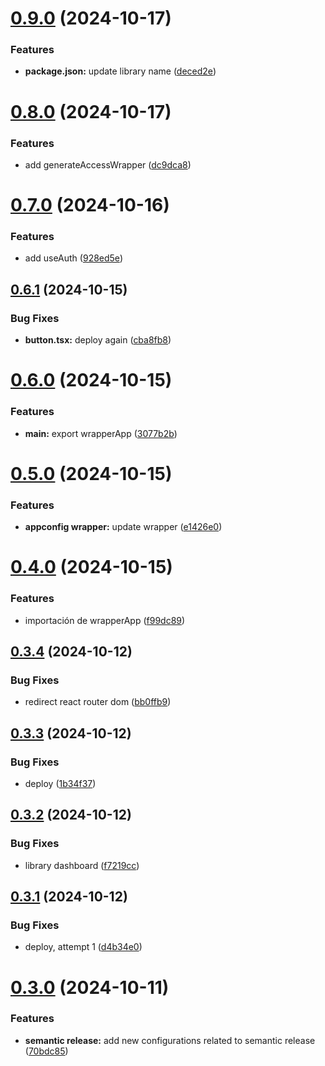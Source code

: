 # [0.9.0](https://github.com/RKamey/vuamm-components/compare/v0.8.0...v0.9.0) (2024-10-17)


### Features

* **package.json:** update library name ([deced2e](https://github.com/RKamey/vuamm-components/commit/deced2e70acd135722058904f2810fe35f67e81e))

# [0.8.0](https://github.com/RKamey/vuamm-components/compare/v0.7.0...v0.8.0) (2024-10-17)


### Features

* add generateAccessWrapper ([dc9dca8](https://github.com/RKamey/vuamm-components/commit/dc9dca80e7dfe0de8bf90aac50922b4e0dae37ed))

# [0.7.0](https://github.com/RKamey/vuamm-components/compare/v0.6.1...v0.7.0) (2024-10-16)


### Features

* add useAuth ([928ed5e](https://github.com/RKamey/vuamm-components/commit/928ed5e38b117cd7eed7ad05bacdf4b82d2e9c10))

## [0.6.1](https://github.com/RKamey/vuamm-components/compare/v0.6.0...v0.6.1) (2024-10-15)


### Bug Fixes

* **button.tsx:** deploy again ([cba8fb8](https://github.com/RKamey/vuamm-components/commit/cba8fb8248dd9ef9143f0bb24d64ee1f143c419f))

# [0.6.0](https://github.com/RKamey/vuamm-components/compare/v0.5.0...v0.6.0) (2024-10-15)


### Features

* **main:** export wrapperApp ([3077b2b](https://github.com/RKamey/vuamm-components/commit/3077b2b29c8ae58eaac3090ec32dd2009e55bc5b))

# [0.5.0](https://github.com/RKamey/vuamm-components/compare/v0.4.0...v0.5.0) (2024-10-15)


### Features

* **appconfig wrapper:** update wrapper ([e1426e0](https://github.com/RKamey/vuamm-components/commit/e1426e07f0ff9164e49a9b302e745447e209edf8))

# [0.4.0](https://github.com/RKamey/vuamm-components/compare/v0.3.4...v0.4.0) (2024-10-15)


### Features

* importación de wrapperApp ([f99dc89](https://github.com/RKamey/vuamm-components/commit/f99dc894e4900e4b579f6490c72533bb30ff7ea7))

## [0.3.4](https://github.com/RKamey/vuamm-components/compare/v0.3.3...v0.3.4) (2024-10-12)


### Bug Fixes

* redirect react router dom ([bb0ffb9](https://github.com/RKamey/vuamm-components/commit/bb0ffb9839060bed86ddcaffc831a4253e864d0b))

## [0.3.3](https://github.com/RKamey/vuamm-components/compare/v0.3.2...v0.3.3) (2024-10-12)


### Bug Fixes

* deploy ([1b34f37](https://github.com/RKamey/vuamm-components/commit/1b34f3735ad2543a51005783d85ebfa863e32c80))

## [0.3.2](https://github.com/RKamey/vuamm-components/compare/v0.3.1...v0.3.2) (2024-10-12)


### Bug Fixes

* library dashboard ([f7219cc](https://github.com/RKamey/vuamm-components/commit/f7219cc730a77ec6b2a1c568cf847f8da8fb74bf))

## [0.3.1](https://github.com/RKamey/vuamm-components/compare/v0.3.0...v0.3.1) (2024-10-12)


### Bug Fixes

* deploy, attempt 1 ([d4b34e0](https://github.com/RKamey/vuamm-components/commit/d4b34e09463fdf4f8ae9c28062269ac97c1ddd0e))

# [0.3.0](https://github.com/RKamey/vuamm-components/compare/v0.2.0...v0.3.0) (2024-10-11)


### Features

* **semantic release:** add new configurations related to semantic release ([70bdc85](https://github.com/RKamey/vuamm-components/commit/70bdc852974bd53383592db0526f2b41c7bb826b))

